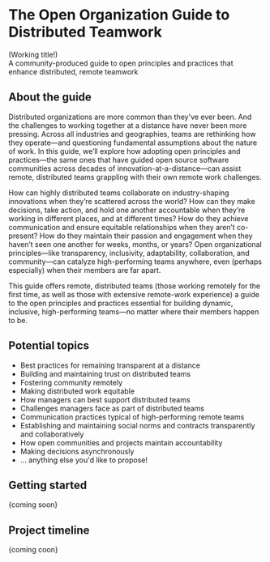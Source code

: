 # The Open Organization Guide to Distributed Teamwork
(Working title!)  
A community-produced guide to open principles and practices that enhance distributed, remote teamwork

## About the guide

Distributed organizations are more common than they've ever been. And the challenges to working together at a distance have never been more pressing. Across all industries and geographies, teams are rethinking how they operate—and questioning fundamental assumptions about the nature of work. In this guide, we’ll explore how adopting open principles and practices—the same ones that have guided open source software communities across decades of innovation-at-a-distance—can assist remote, distributed teams grappling with their own remote work challenges.

How can highly distributed teams collaborate on industry-shaping innovations when they’re scattered across the world? How can they make decisions, take action, and hold one another accountable when they’re working in different places, and at different times? How do they achieve communication and ensure equitable relationships when they aren’t co-present? How do they maintain their passion and engagement when they haven’t seen one another for weeks, months, or years? Open organizational principles—like transparency, inclusivity, adaptability, collaboration, and community—can catalyze high-performing teams anywhere, even (perhaps especially) when their members are far apart.

This guide offers remote, distributed teams (those working remotely for the first time, as well as those with extensive remote-work experience) a guide to the open principles and practices essential for building dynamic, inclusive, high-performing teams—no matter where their members happen to be.

## Potential topics

- Best practices for remaining transparent at a distance
- Building and maintaining trust on distributed teams
- Fostering community remotely
- Making distributed work equitable
- How managers can best support distributed teams
- Challenges managers face as part of distributed teams
- Communication practices typical of high-performing remote teams
- Establishing and maintaining social norms and contracts transparently and collaboratively
- How open communities and projects maintain accountability
- Making decisions asynchronously
- ... anything else you'd like to propose!

## Getting started
{coming soon}

## Project timeline
{coming coon}